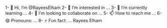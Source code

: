 1- 👋 Hi, I’m @RayeesElham
2- 👀 I’m interested in ...
3- 🌱 I’m currently learning ...
4- 💞️ I’m looking to collaborate on ...
5- 📫 How to reach me ...
6- 😄 Pronouns: ...
8- ⚡ Fun fact: ...
Rayees Elham
<!---
RayeesElham/RayeesElham is a ✨ special ✨ repository because its `README.md` (this file) appears on your GitHub profile.
You can click the Preview link to take a look at your changes.
--->
